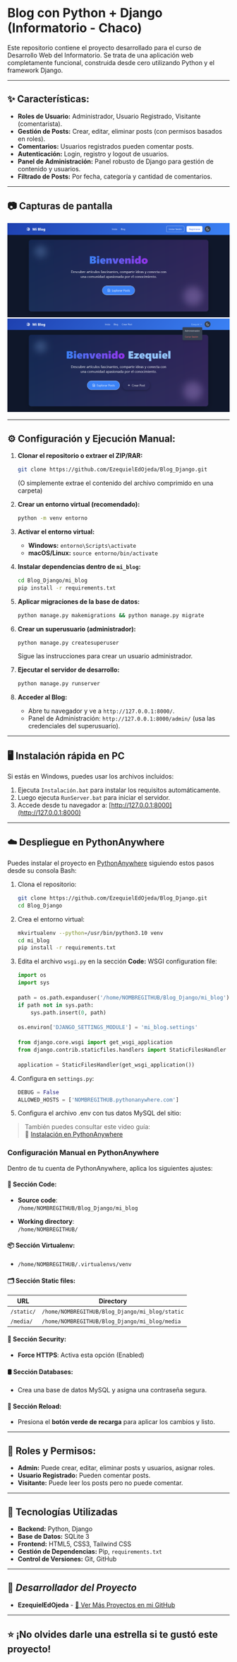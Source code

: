# Blog con Python + Django (Informatorio - Chaco)

Este repositorio contiene el proyecto desarrollado para el curso de Desarrollo Web del Informatorio. Se trata de una aplicación web completamente funcional, construida desde cero utilizando Python y el framework Django.

---

## ✨ Características:

* **Roles de Usuario:** Administrador, Usuario Registrado, Visitante (comentarista).
* **Gestión de Posts:** Crear, editar, eliminar posts (con permisos basados en roles).
* **Comentarios:** Usuarios registrados pueden comentar posts.
* **Autenticación:** Login, registro y logout de usuarios.
* **Panel de Administración:** Panel robusto de Django para gestión de contenido y usuarios.
* **Filtrado de Posts:** Por fecha, categoría y cantidad de comentarios.

---

## 📷 Capturas de pantalla

![Visitando](Capturas/Capture1.png)  
![Logeado](Capturas/Capture2.png) 

---

## ⚙️ Configuración y Ejecución Manual:

1.  **Clonar el repositorio o extraer el ZIP/RAR:**
    ```bash
    git clone https://github.com/EzequielEdOjeda/Blog_Django.git
    ```
    (O simplemente extrae el contenido del archivo comprimido en una carpeta)

2.  **Crear un entorno virtual (recomendado):**
    ```bash
    python -m venv entorno
    ```

3.  **Activar el entorno virtual:**
    * **Windows:** `entorno\Scripts\activate`
    * **macOS/Linux:** `source entorno/bin/activate`

4.  **Instalar dependencias dentro de `mi_blog`:**
    ```bash
    cd Blog_Django/mi_blog
    pip install -r requirements.txt
    ```

5.  **Aplicar migraciones de la base de datos:**
    ```bash
    python manage.py makemigrations && python manage.py migrate
    ```

6.  **Crear un superusuario (administrador):**
    ```bash
    python manage.py createsuperuser
    ```
    Sigue las instrucciones para crear un usuario administrador.

7.  **Ejecutar el servidor de desarrollo:**
    ```bash
    python manage.py runserver
    ```

8.  **Acceder al Blog:**
    * Abre tu navegador y ve a `http://127.0.0.1:8000/`.
    * Panel de Administración: `http://127.0.0.1:8000/admin/` (usa las credenciales del superusuario).

---

## 🖥️ Instalación rápida en PC

Si estás en Windows, puedes usar los archivos incluidos:

1. Ejecuta `Instalación.bat` para instalar los requisitos automáticamente.
2. Luego ejecuta `RunServer.bat` para iniciar el servidor.
3. Accede desde tu navegador a: [http://127.0.0.1:8000](http://127.0.0.1:8000)

---

## ☁️ Despliegue en PythonAnywhere

Puedes instalar el proyecto en [PythonAnywhere](https://www.pythonanywhere.com/) siguiendo estos pasos desde su consola Bash:

1. Clona el repositorio:
    ```bash
    git clone https://github.com/EzequielEdOjeda/Blog_Django.git
    cd Blog_Django
    ```

2. Crea el entorno virtual:
    ```bash
    mkvirtualenv --python=/usr/bin/python3.10 venv
    cd mi_blog
    pip install -r requirements.txt
    ```

3. Edita el archivo `wsgi.py` en la sección **Code:** WSGI configuration file:
    ```python
    import os
    import sys

    path = os.path.expanduser('/home/NOMBREGITHUB/Blog_Django/mi_blog')
    if path not in sys.path:
        sys.path.insert(0, path)

    os.environ['DJANGO_SETTINGS_MODULE'] = 'mi_blog.settings'

    from django.core.wsgi import get_wsgi_application
    from django.contrib.staticfiles.handlers import StaticFilesHandler

    application = StaticFilesHandler(get_wsgi_application())
    ```

4. Configura en `settings.py`:
    ```python
    DEBUG = False
    ALLOWED_HOSTS = ['NOMBREGITHUB.pythonanywhere.com']
    ```
	
5. Configura el archivo .env con tus datos MySQL del sitio:

> También puedes consultar este video guía:  
> 🎥 [Instalación en PythonAnywhere](https://www.youtube.com/watch?v=M5ZQjVbtSa8)

### Configuración Manual en PythonAnywhere

Dentro de tu cuenta de PythonAnywhere, aplica los siguientes ajustes:

#### 🔧 Sección **Code**:
- **Source code**:  
  `/home/NOMBREGITHUB/Blog_Django/mi_blog`

- **Working directory**:  
  `/home/NOMBREGITHUB/`

#### 📦 Sección **Virtualenv**:
-  
  `/home/NOMBREGITHUB/.virtualenvs/venv`

#### 🗂️ Sección **Static files**:

| URL       | Directory                                               |
|-----------|---------------------------------------------------------|
| `/static/` | `/home/NOMBREGITHUB/Blog_Django/mi_blog/static`         |
| `/media/`  | `/home/NOMBREGITHUB/Blog_Django/mi_blog/media`          |

#### 🔐 Sección **Security**:
- **Force HTTPS**: Activa esta opción (Enabled)

#### 🛢️ Sección **Databases**:
- Crea una base de datos MySQL y asigna una contraseña segura.

#### 🔁 Sección **Reload**:
- Presiona el **botón verde de recarga** para aplicar los cambios y listo.

---

## 📁 Roles y Permisos:

* **Admin:** Puede crear, editar, eliminar posts y usuarios, asignar roles.
* **Usuario Registrado:** Pueden comentar posts.
* **Visitante:** Puede leer los posts pero no puede comentar.

---

## 🚀 Tecnologías Utilizadas

* **Backend:** Python, Django  
* **Base de Datos:** SQLite 3  
* **Frontend:** HTML5, CSS3, Tailwind CSS  
* **Gestión de Dependencias:** Pip, `requirements.txt`  
* **Control de Versiones:** Git, GitHub

---

## 👤 *Desarrollador del Proyecto*

* **EzequielEdOjeda** - [🔗 Ver Más Proyectos en mi GitHub](https://github.com/EzequielEdOjeda)

---

## ⭐ ¡No olvides darle una estrella si te gustó este proyecto!
